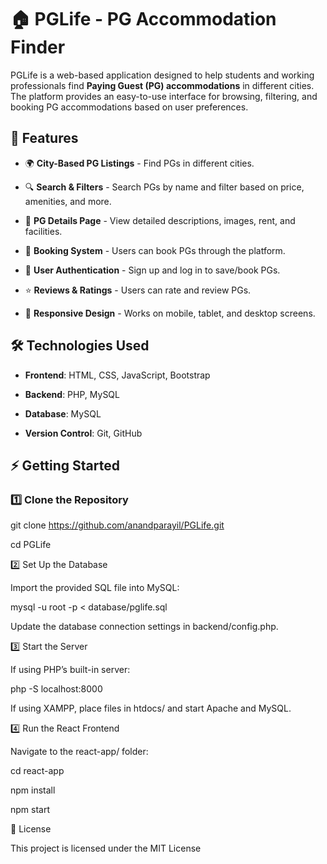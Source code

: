 # 🏠 PGLife - PG Accommodation Finder

PGLife is a web-based application designed to help students and working professionals find **Paying Guest (PG) accommodations** in different cities. The platform provides an easy-to-use interface for browsing, filtering, and booking PG accommodations based on user preferences.

## 🚀 Features

- 🌍 **City-Based PG Listings** - Find PGs in different cities.
  
- 🔍 **Search & Filters** - Search PGs by name and filter based on price, amenities, and more.
  
- 📸 **PG Details Page** - View detailed descriptions, images, rent, and facilities.
  
- 🛒 **Booking System** - Users can book PGs through the platform.
  
- 👤 **User Authentication** - Sign up and log in to save/book PGs.
  
- ⭐ **Reviews & Ratings** - Users can rate and review PGs.
  
- 📱 **Responsive Design** - Works on mobile, tablet, and desktop screens.

## 🛠️ Technologies Used

- **Frontend**: HTML, CSS, JavaScript, Bootstrap
  
- **Backend**: PHP, MySQL
  
- **Database**: MySQL
  
- **Version Control**: Git, GitHub

## ⚡ Getting Started

### 1️⃣ Clone the Repository

git clone https://github.com/anandparayil/PGLife.git

cd PGLife

2️⃣ Set Up the Database

Import the provided SQL file into MySQL:

mysql -u root -p < database/pglife.sql

Update the database connection settings in backend/config.php.

3️⃣ Start the Server

If using PHP’s built-in server:

php -S localhost:8000

If using XAMPP, place files in htdocs/ and start Apache and MySQL.

4️⃣ Run the React Frontend

Navigate to the react-app/ folder:

cd react-app

npm install

npm start

📄 License

This project is licensed under the MIT License
